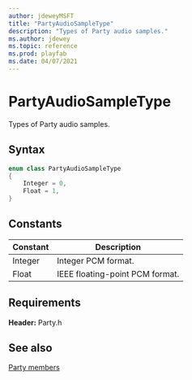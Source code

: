 ```yaml
---
author: jdeweyMSFT
title: "PartyAudioSampleType"
description: "Types of Party audio samples."
ms.author: jdewey
ms.topic: reference
ms.prod: playfab
ms.date: 04/07/2021
---
```


# PartyAudioSampleType  

Types of Party audio samples.    

## Syntax  
  
```cpp
enum class PartyAudioSampleType    
{  
    Integer = 0,  
    Float = 1,  
}  
```  
  
## Constants  
  
| Constant | Description |
| --- | --- |
| Integer | Integer PCM format. |  
| Float | IEEE floating-point PCM format. |  
  
  
## Requirements  
  
**Header:** Party.h
  
## See also  
[Party members](../party_members.md)  

  
  
